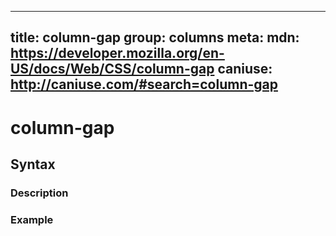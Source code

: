 
  ---
  title: column-gap
  group: columns
  meta:
    mdn: https://developer.mozilla.org/en-US/docs/Web/CSS/column-gap
    caniuse: http://caniuse.com/#search=column-gap
  ---

  # column-gap
  <!--- Introduction for column-gap, keep it brief and set the overall context -->

  ## Syntax
  <!--- Introduce the various syntax for column-gap -->

  ### Description
  <!--- For each major section of syntax, provide a description explaining its usage further -->

  ### Example
  <!--- Provide code examples for the syntax block you're currently describing -->